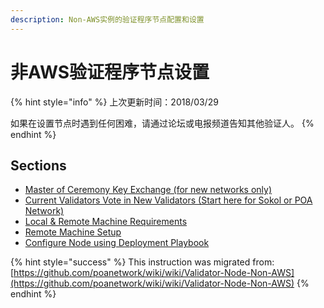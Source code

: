 ```yaml
---
description: Non-AWS实例的验证程序节点配置和设置
---
```


# 非AWS验证程序节点设置

{% hint style="info" %}
上次更新时间：2018/03/29

如果在设置节点时遇到任何困难，请通过论坛或电报频道告知其他验证人。
{% endhint %}

## Sections

* [Master of Ceremony Key Exchange \(for new networks only\)](../aws-vm-for-validator-node-deployment/moc-master-of-ceremony-key-exchange-and-generation.md)
* [Current Validators Vote in New Validators \(Start here for Sokol or POA Network\)](../aws-vm-for-validator-node-deployment/current-validators-vote-in-new-validators.md)
* [Local & Remote Machine Requirements](local-and-remote-machine-system-requirements.md)
* [Remote Machine Setup](remote-machine-setup.md)
* [Configure Node using Deployment Playbook](configure-node-using-deployment-playbook.md)

{% hint style="success" %}
This instruction was migrated from: [https://github.com/poanetwork/wiki/wiki/Validator-Node-Non-AWS](https://github.com/poanetwork/wiki/wiki/Validator-Node-Non-AWS)
{% endhint %}



